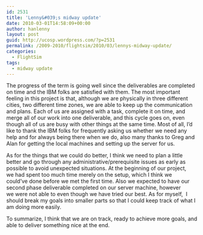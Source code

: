 ```yaml
---
id: 2531
title: 'Lenny&#039;s midway update'
date: 2010-03-01T14:58:09+00:00
author: hanlenny
layout: post
guid: http://ucosp.wordpress.com/?p=2531
permalink: /2009-2010/flightsim/2010/03/lennys-midway-update/
categories:
  - FlightSim
tags:
  - midway update
---
```

The progress of the term is going well since the deliverables are completed on time and the IBM folks are satisfied with them. The most important feeling in this project is that, although we are physically in three different cities, two different time zones, we are able to keep up the communication and plans. Each of us are assigned with a task, complete it on time, and merge all of our work into one deliverable, and this cycle goes on, even though all of us are busy with other things at the same time. Most of all, I&#8217;d like to thank the IBM folks for frequently asking us whether we need any help and for always being there when we do, also many thanks to Greg and Alan for getting the local machines and setting up the server for us.

As for the things that we could do better, I think we need to plan a little better and go through any administrative/prerequisite issues as early as possible to avoid unexpected situations. At the beginning of our project, we had spent too much time merely on the setup, which I think we could&#8217;ve done before we met the first time. Also we expected to have our second phase deliverable completed on our server machine, however we were not able to even though we have tried our best. As for myself,  I should break my goals into smaller parts so that I could keep track of what I am doing more easily.

To summarize, I think that we are on track, ready to achieve more goals, and able to deliver something nice at the end.